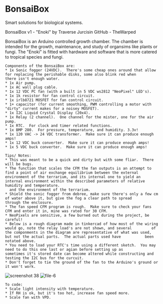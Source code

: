 # BonsaiBox
Smart solutions for biological systems.

  BonsaiBox v1 - "Enoki" 
  by Traverse Jurcisin
  GitHub - TheWarped

  BonsaiBox is an Arduino controlled growth chamber.
  The chamber is intended for the growth, maintenance, 
  and study of organsims like plants or fungi.
  The "Enoki" is fitted with hardware and software
  that is more catered to tropical species and fungi.
  
    Components of the BonsaiBox are:
    * 1x Sonic fogger (24VDC).  There's some cheap ones around that allow for replacing the perishable disks, some also blink red when         there isn't enough water.
    * 1x Air pump.
    * 1x AC wall plug cable.
    * 1x 12 VDC PC fan (with a built in 5 VDC ws2812 "NeoPixel" LED's).  
    * 1x 1k resistor for fan control circuit.
    * 1x irlb8721 MOSFET for fan control circuit.
    * 1+ capacitor (for current smoothing, PWM controlling a motor with "dirty" current makes for a noisey MOSFET).
    * 1x I2C Liquid Crystal Display (20x4).
    * 1x Relay (2 channel).  One channel for the mister, one for the air pump.
    * 1x RTC.  For clock and timer related functions.
    * 1x BMP 280.  For pressure, temperature, and humidity. 3.3v!
    * 1x 120 VAC -> 24 VDC transformer.  Make sure it can produce enough amps!
    * 1x 12 VDC buck converter.  Make sure it can produce enough amps!
    * 1x 5 VDC buck converter.  Make sure it can produce enough amps!

    Tips/ Notes: 
    * This was meant to be a quick and dirty but with some fliar.  There will be bugs.
    * The function that scales the CFM the fan outputs is an attempt to find a point of air exchange equilibrium between the external         environment of the terrarium, and its internal one to yield an internal environment within the described parameters of relative         humidity and temperature.  
      and the environment of the terrarium.
    * Shield the sonic fogger from debree, make sure there's only a few cm of water above it, but give the fog a clear path to spread         through the enclosure.
    * The fan speed CFM program is rough.  Make sure to check your fans CFM and enter it in, mine was rated for 30 CFM.
    * NeoPixels are sensitive, a few burned out during the project, be careful!
    * Below is a rough diagram made in tinkercad of how most of the wiring would go, note the relay load's are not shown, and several         of the componments in the diagram are representative of what was used, but not the actual parts.  The actual parts used have           been notated above.
    * You need to load your RTC's time using a different sketch.  You may need to do this one last or agian before setting up as               sometimes it's stored date can become altered while constructing and testing the I2C bus for the curcuit. 
    * Don't forget to tie the ground of the fan to the Arduino's ground or it won't work. 

![screenshot 38](https://user-images.githubusercontent.com/46633771/51078723-0ebad780-1688-11e9-8134-c8e9ff7da137.png)
![file-6](https://user-images.githubusercontent.com/46633771/51078961-83901080-168c-11e9-8692-31f8562c507f.jpeg)




    To code:
    * Scale light intensity with temperature.
    * If RH is ok, but it's too hot, increase fan speed more.
    * Scale fan with VPD.
